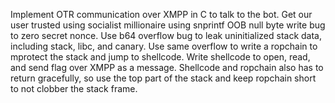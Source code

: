 Implement OTR communication over XMPP in C to talk to the bot. Get our user trusted using socialist millionaire using snprintf OOB null byte write bug to zero secret nonce. Use b64 overflow bug to leak uninitialized stack data, including stack, libc, and canary. Use same overflow to write a ropchain to mprotect the stack and jump to shellcode. Write shellcode to open, read, and send flag over XMPP as a message. Shellcode and ropchain also has to return gracefully, so use the top part of the stack and keep ropchain short to not clobber the stack frame.
